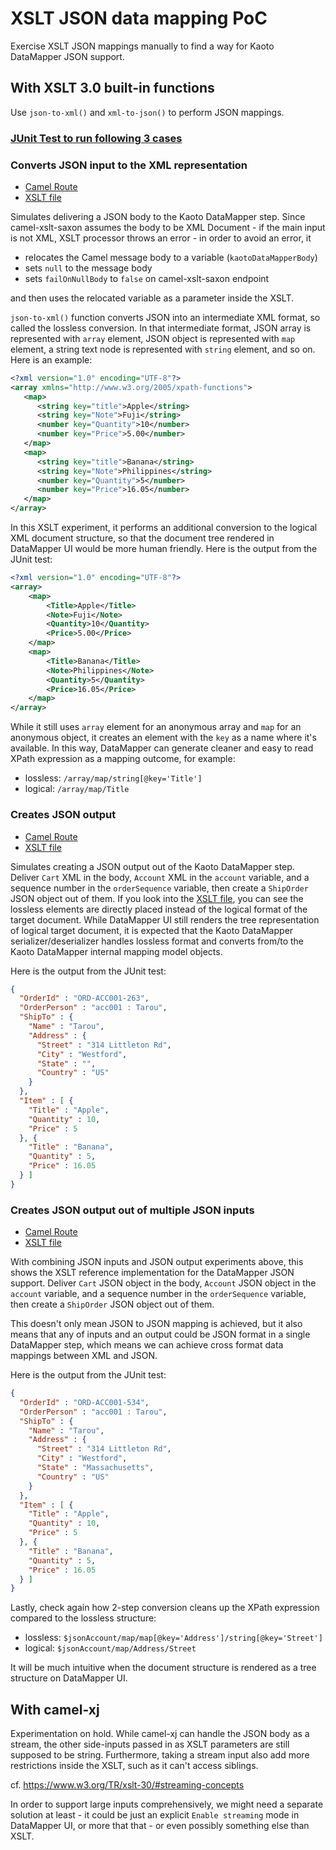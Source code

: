 # XSLT JSON data mapping PoC
Exercise XSLT JSON mappings manually to find a way for Kaoto DataMapper JSON support.

## With XSLT 3.0 built-in functions
Use `json-to-xml()` and `xml-to-json()` to perform JSON mappings.

### [JUnit Test to run following 3 cases](src/test/java/com/github/igarashitm/xsltjsonpoc/WithBuiltinTest.java)

### Converts JSON input to the XML representation
- [Camel Route](src/test/resources/01-with-builtin/01-01-source.yaml)
- [XSLT file](src/test/resources/01-with-builtin/01-01-source.xsl)

Simulates delivering a JSON body to the Kaoto DataMapper step. Since camel-xslt-saxon assumes the body
to be XML Document - if the main input is not XML, XSLT processor throws an error - in order to avoid
an error, it
- relocates the Camel message body to a variable (`kaotoDataMapperBody`)
- sets `null` to the message body
- sets `failOnNullBody` to `false` on camel-xslt-saxon endpoint

and then uses the relocated variable as a parameter inside the XSLT.

`json-to-xml()` function converts JSON into an intermediate XML format, so called the lossless conversion.
In that intermediate format, JSON array is represented with `array` element, JSON object is represented
with `map` element, a string text node is represented with `string` element, and so on. Here is an example:
```xml
<?xml version="1.0" encoding="UTF-8"?>
<array xmlns="http://www.w3.org/2005/xpath-functions">
   <map>
      <string key="title">Apple</string>
      <string key="Note">Fuji</string>
      <number key="Quantity">10</number>
      <number key="Price">5.00</number>
   </map>
   <map>
      <string key="title">Banana</string>
      <string key="Note">Philippines</string>
      <number key="Quantity">5</number>
      <number key="Price">16.05</number>
   </map>
</array>
```
In this XSLT experiment, it performs an additional conversion to the logical XML document structure, so that
the document tree rendered in DataMapper UI would be more human friendly. Here is the output from the JUnit test:
```xml
<?xml version="1.0" encoding="UTF-8"?>
<array>
    <map>
        <Title>Apple</Title>
        <Note>Fuji</Note>
        <Quantity>10</Quantity>
        <Price>5.00</Price>
    </map>
    <map>
        <Title>Banana</Title>
        <Note>Philippines</Note>
        <Quantity>5</Quantity>
        <Price>16.05</Price>
    </map>
</array>
```
While it still uses `array` element for an anonymous array and `map` for an anonymous object,
it creates an element with the `key` as a name where it's available. In this way,
DataMapper can generate cleaner and easy to read XPath expression as a mapping outcome, for example:
- lossless: `/array/map/string[@key='Title']`
- logical: `/array/map/Title`

### Creates JSON output
- [Camel Route](src/test/resources/01-with-builtin/01-02-target.yaml)
- [XSLT file](src/test/resources/01-with-builtin/01-02-target.xsl)

Simulates creating a JSON output out of the Kaoto DataMapper step. Deliver `Cart` XML in the body,
`Account` XML in the `account` variable, and a sequence number in the `orderSequence` variable,
then create a `ShipOrder` JSON object out of them.
If you look into the 
[XSLT file](src/test/resources/01-with-builtin/01-02-target.xsl), you can see the lossless
elements are directly placed instead of the logical format of the target document. While DataMapper
UI still renders the tree representation of logical target document, it is expected that the
Kaoto DataMapper serializer/deserializer handles lossless format and converts from/to the
Kaoto DataMapper internal mapping model objects.

Here is the output from the JUnit test:
```json
{
  "OrderId" : "ORD-ACC001-263",
  "OrderPerson" : "acc001 : Tarou",
  "ShipTo" : {
    "Name" : "Tarou",
    "Address" : {
      "Street" : "314 Littleton Rd",
      "City" : "Westford",
      "State" : "",
      "Country" : "US"
    }
  },
  "Item" : [ {
    "Title" : "Apple",
    "Quantity" : 10,
    "Price" : 5
  }, {
    "Title" : "Banana",
    "Quantity" : 5,
    "Price" : 16.05
  } ]
}
```
### Creates JSON output out of multiple JSON inputs
- [Camel Route](src/test/resources/01-with-builtin/01-03-full.yaml)
- [XSLT file](src/test/resources/01-with-builtin/01-03-full.xsl)

With combining JSON inputs and JSON output experiments above, this shows the XSLT reference implementation
for the DataMapper JSON support. Deliver `Cart` JSON object in the body, `Account` JSON object
in the `account` variable, and a sequence number in the `orderSequence` variable, then create
a `ShipOrder` JSON object out of them.

This doesn't only mean JSON to JSON mapping is achieved, but it also means that any of inputs and
an output could be JSON format in a single DataMapper step, which means we can achieve cross
format data mappings between XML and JSON.

Here is the output from the JUnit test:
```json
{
  "OrderId" : "ORD-ACC001-534",
  "OrderPerson" : "acc001 : Tarou",
  "ShipTo" : {
    "Name" : "Tarou",
    "Address" : {
      "Street" : "314 Littleton Rd",
      "City" : "Westford",
      "State" : "Massachusetts",
      "Country" : "US"
    }
  },
  "Item" : [ {
    "Title" : "Apple",
    "Quantity" : 10,
    "Price" : 5
  }, {
    "Title" : "Banana",
    "Quantity" : 5,
    "Price" : 16.05
  } ]
}
```
Lastly, check again how 2-step conversion cleans up the XPath expression compared to the lossless structure: 
- lossless: `$jsonAccount/map/map[@key='Address']/string[@key='Street']`
- logical: `$jsonAccount/map/Address/Street`

It will be much intuitive when the document structure is rendered as a tree structure on DataMapper UI.

## With camel-xj
Experimentation on hold. While camel-xj can handle the JSON body as a stream, the other side-inputs
passed in as XSLT parameters are still supposed to be string.
Furthermore, taking a stream input also add more restrictions inside the XSLT, such as it can't access
siblings. 

cf. https://www.w3.org/TR/xslt-30/#streaming-concepts

In order to support large inputs comprehensively, we might need a separate solution at least - it could
be just an explicit `Enable streaming` mode in DataMapper UI, or more that that - or even possibly
something else than XSLT.
